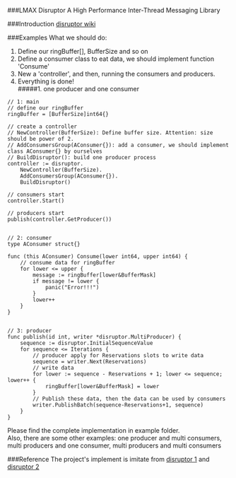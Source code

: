 ###LMAX Disruptor
A High Performance Inter-Thread Messaging Library

###Introduction
<a href="https://github.com/LMAX-Exchange/disruptor/wiki/Introduction"  target="_blank">disruptor wiki</a> <br>

###Examples
What we should do: <br>
1. Define our ringBuffer[], BufferSize and so on <br>
2. Define a consumer class to eat data, we should implement function 'Consume' <br>
3. New a 'controller', and then, running the consumers and producers. <br>
4. Everything is done! <br>
#####1. one producer and one consumer
```
// 1: main
// define our ringBuffer
ringBuffer = [BufferSize]int64{}

// create a controller
// NewController(BufferSize): Define buffer size. Attention: size should be power of 2.
// AddConsumersGroup(AConsumer{}): add a consumer, we should implement class AConsumer{} by ourselves
// BuildDisruptor(): build one producer process
controller := disruptor.
    NewController(BufferSize).
	AddConsumersGroup(AConsumer{}).
	BuildDisruptor()

// consumers start
controller.Start()

// producers start
publish(controller.GetProducer())


// 2: consumer
type AConsumer struct{}

func (this AConsumer) Consume(lower int64, upper int64) {
	// consume data for ringBuffer
	for lower <= upper {
		message := ringBuffer[lower&BufferMask]
		if message != lower {
			panic("Error!!!")
		}
		lower++
	}
}


// 3: producer
func publish(id int, writer *disruptor.MultiProducer) {
	sequence := disruptor.InitialSequenceValue
	for sequence <= Iterations {
		// producer apply for Reservations slots to write data
		sequence = writer.Next(Reservations)
		// write data
		for lower := sequence - Reservations + 1; lower <= sequence; lower++ {
			ringBuffer[lower&BufferMask] = lower
		}
		// Publish these data, then the data can be used by consumers
		writer.PublishBatch(sequence-Reservations+1, sequence)
	}
}
```

Please find the complete implementation in example folder. <br>
Also, there are some other examples:  one producer and multi consumers,
multi producers and one consumer, multi producers and multi consumers


###Reference
The project's implement is imitate from
<a href="https://github.com/LMAX-Exchange/disruptor"  target="_blank">disruptor 1</a> and
<a href="https://github.com/smartystreets/go-disruptor"  target="_blank">disruptor 2</a>



